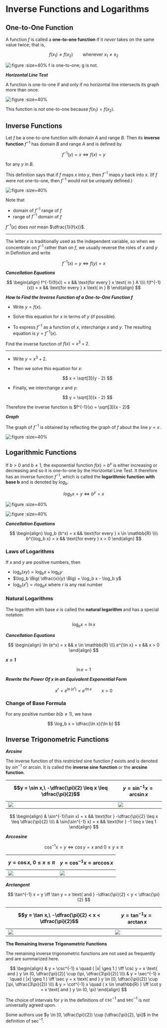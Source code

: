 # Inverse Functions and Logarithms

## One-to-One Function

<div class="alert-note">

A function $f$ is called a **one-to-one function** if it *never* takes on the same value twice; that is,

$$
f(x_1) \neq f(x_2) \qquad \text{whenever } x_1 \neq x_2
$$

</div>

![](./img/1.16.png ':figure :size=40% f is one-to-one; g is not.')

***Horizontal Line Test***

A function is one-to-one if and only if no horizontal line intersects its graph more than once.

<div class="alert-example">

![](./img/1.17.png ':figure :size=40%')

This function is *not* one-to-one because $f(x_1) = f(x_2)$.

</div>

## Inverse Functions

<div class="alert-note">

Let $f$ be a one-to-one function with domain $A$ and range $B$.
Then its **inverse function** $f^{-1}$ has domain $B$ and range $A$ and is defined by

$$
f^{-1}(y) = x \iff f(x) = y
$$

for any $y$ in $B$.

</div>

This definition says that if $f$ maps $x$ into $y$, then $f^{-1}$ maps $y$ back into $x$. (If $f$ were not one-to-one, then $f^{-1}$ would not be uniquely defined.)

![](./img/1.18.png ':figure :size=40%')

Note that

- domain of $f^{-1}$ range of $f$
- range of $f^{-1}$ domain of $f$

<div class="alert-warning">

$f^{-1}(x)$ does *not* mean $\dfrac{1}{f(x)}$.

</div>

---

The letter $x$ is traditionally used as the independent variable, so when we concentrate on $f^{-1}$ rather than on $f$, we usually reverse the roles of $x$ and $y$ in Definition and write

$$
f^{-1}(x) = y \iff f(y) = x
$$

***Cancellation Equations***

$$
\begin{align}
f^{-1}(f(x)) = x && \text{for every } x \text{ in } A \\\\
f(f^{-1}(x)) = x && \text{for every } x \text{ in } B
\end{align}
$$

***How to Find the Inverse Function of a One-to-One Function $f$***

<div class="stepper">

- <div>

    Write $y = f(x)$.

  </div>

- <div>

    Solve this equation for $x$ in terms of $y$ (if possible).

  </div>

- <div>

    To express $f^{-1}$ as a function of $x$, interchange $x$ and $y$. The resulting equation is $y = f^{-1}(x)$.

  </div>

</div>

<div class="alert-example">

Find the inverse function of $f(x) = x^3 + 2$.

---

<div class="stepper">

- <div>

    Write $y = x^3 + 2$.

  </div>

- <div>

    Then we solve this equation for $x$:

    $$
    x = \sqrt[3]{y - 2}
    $$

  </div>

- <div>

    Finally, we interchange $x$ and $y$:

    $$
    y = \sqrt[3]{x - 2}
    $$

  </div>

</div>

Therefore the inverse function is $f^{-1}(x) = \sqrt[3]{x - 2}$

</div>

***Graph***

The graph of $f^{-1}$ is obtained by reflecting the graph of $f$ about the line $y = x\,$.

![](./img/1.19.png ':figure :size=40%')

## Logarithmic Functions

If $b > 0$ and $b \neq 1$, the exponential function $f(x) = b^x$ is either increasing or decreasing and so it is one-to-one by the Horizontal Line Test. It therefore has an inverse function $f^{-1}$, which is called the **logarithmic function with base b** and is denoted by $log_b$.

$$
log_b x = y \iff b^y = x
$$

![](./img/1.20.png ':figure :size=40%')

![](./img/1.21.png ':figure :size=40%')

***Cancellation Equations***

$$
\begin{align}
\log_b (b^x) = x && \text{for every } x \in \mathbb{R} \\\\
b^{\log_b x} = x && \text{for every } x > 0
\end{align}
$$

### Laws of Logarithms

If $x$ and $y$ are positive numbers, then

- $\log_b (xy) = \log_b x + \log_b y$
- $\log_b \Big( \dfrac{x}{y} \Big) = \log_b x - \log_b y$
- $\log_b (x^r) = r \log_b x$ where $r$ is any real number

### Natural Logarithms

The logarithm with base $e$ is called the **natural logarithm** and has a special notation:

$$
\log_e x = \ln x
$$

***Cancellation Equations***

$$
\begin{align}
\ln (e^x) = x && x \in \mathbb{R} \\\\
e^{\ln x} = x && x > 0
\end{align}
$$

***$x = 1$***

$$
\ln e = 1
$$

***Rewrite the Power Of x in an Equivalent Exponential Form***

$$
x^r = e^{\ln (x^r)} = e^{r \ln x} \qquad x > 0
$$

### Change of Base Formula

For any positive number $b (b \neq 1)$, we have

$$
\log_b x = \dfrac{\ln x}{\ln b}
$$

## Inverse Trigonometric Functions

***Arcsine***

The inverse function of this *restricted* sine function $f$ exists and is denoted by $sin^{-1}$ or arcsin. It is called the **inverse sine function** or the **arcsine function**.

| $$y = \sin x,\ -\dfrac{\pi}{2} \leq x \leq \dfrac{\pi}{2}$$ | $$y = \sin^{-1} x = \arcsin x$$ |
| ----------------------------------------------------------- | ------------------------------- |
| ![](./img/1.22.png)                                         | ![](./img/1.23.png)             |

$$
\begin{align}
& \sin^{-1}(\sin x) = x && \text{for } -\dfrac{\pi}{2} \leq x \leq \dfrac{\pi}{2} \\\\
& \sin(\sin^{-1} x) = x && \text{for } -1 \leq x \leq 1
\end{align}
$$

***Arccosine***

$$
\cos^{-1} x = y \iff \cos y = x \text{ and } 0 \leq y \leq \pi
$$

| $$y = \cos x,\ 0 \leq x \leq \pi$$ | $$y = \cos^{-1} x = \arccos x$$ |
| ---------------------------------- | ------------------------------- |
| ![](./img/1.24.png)                | ![](./img/1.25.png)             |

***Arctangent***

$$
\tan^{-1} x = y \iff \tan y = x \text{ and } -\dfrac{\pi}{2} < y < \dfrac{\pi}{2}
$$

| $$y = \tan x,\ -\dfrac{\pi}{2} < x < \dfrac{\pi}{2}$$ | $$y = \tan^{-1} x = \arctan x$$ |
| ----------------------------------------------------- | ------------------------------- |
| ![](./img/1.26.png)                                   | ![](./img/1.27.png)             |

**The Remaining Inverse Trigonometric Functions**

The remaining inverse trigonometric functions are not used as frequently and are summarized here.

$$
\begin{align}
& y = \csc^{-1} x \quad ( |x| \geq 1 ) \iff \csc y = x \text{ and } y \in (0, \dfrac{\pi}{2}] \cup (\pi, \dfrac{3\pi}{2}] \\\\
& y = \sec^{-1} x \quad ( |x| \geq 1 ) \iff \sec y = x \text{ and } y \in [0, \dfrac{\pi}{2}) \cup [\pi, \dfrac{3\pi}{2}) \\\\
& y = \cot^{-1} x \quad ( x \in \mathbb{R} ) \iff \cot y = x \text{ and } y \in (0, \pi)
\end{align}
$$

The choice of intervals for $y$ in the definitions of $\csc^{-1}$ and $\sec^{-1}$ is *not* universally agreed upon.

<div class="alert-example">

Some authors use $y \in [0, \dfrac{\pi}{2}) \cup (\dfrac{\pi}{2}, \pi]$ in the definition of $\sec^{-1}$.

</div>
